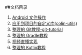 
##文档目录
1. [Android 文件操作][1]
2. [应用到项目的自定义库(colin-utils)][2]
3. [整理的 Git教程-git-tutorial][3]
4. [整理的 Gradle教程][4]
5. [视频直播实现][5]
6. [整理的 Kotlin教程][6]






[1]:https://github.com/Qiyeah/STUDY-CODE/tree/master/Android%20%E6%96%87%E4%BB%B6%E6%93%8D%E4%BD%9C
[2]:https://github.com/Qiyeah/STUDY-CODE/tree/master/colin-utils
[3]:https://github.com/Qiyeah/STUDY-CODE/tree/master/git-tutorial
[4]:https://github.com/Qiyeah/STUDY-CODE/tree/master/Gradle%E6%95%99%E7%A8%8B
[5]:https://github.com/Qiyeah/STUDY-CODE/tree/master/%E8%A7%86%E9%A2%91%E7%9B%B4%E6%92%AD%E5%AE%9E%E7%8E%B0
[6]:https://github.com/Qiyeah/STUDY-CODE/tree/master/Kotlin
